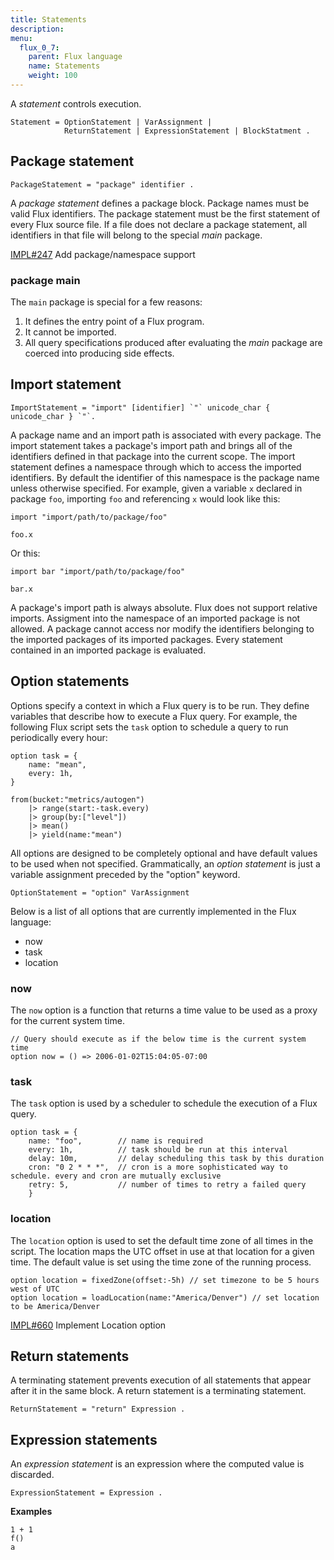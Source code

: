 ```yaml
---
title: Statements
description:
menu:
  flux_0_7:
    parent: Flux language
    name: Statements
    weight: 100
---
```

A _statement_ controls execution.

```
Statement = OptionStatement | VarAssignment |
            ReturnStatement | ExpressionStatement | BlockStatment .
```

## Package statement

```
PackageStatement = "package" identifier .
```

A _package statement_ defines a package block.
Package names must be valid Flux identifiers.
The package statement must be the first statement of every Flux source file.
If a file does not declare a package statement, all identifiers in that file will belong to the special _main_ package.

[IMPL#247](https://github.com/influxdata/platform/issues/247) Add package/namespace support

### package main

The `main` package is special for a few reasons:

1. It defines the entry point of a Flux program.
2. It cannot be imported.
3. All query specifications produced after evaluating the _main_ package are coerced into producing side effects.

## Import statement

```
ImportStatement = "import" [identifier] `"` unicode_char { unicode_char } `"`.
```

A package name and an import path is associated with every package.
The import statement takes a package's import path and brings all of the identifiers defined in that package into the current scope.
The import statement defines a namespace through which to access the imported identifiers.
By default the identifier of this namespace is the package name unless otherwise specified.
For example, given a variable `x` declared in package `foo`, importing `foo` and referencing `x` would look like this:

```
import "import/path/to/package/foo"

foo.x
```

Or this:

```
import bar "import/path/to/package/foo"

bar.x
```

A package's import path is always absolute.
Flux does not support relative imports.
Assigment into the namespace of an imported package is not allowed.
A package cannot access nor modify the identifiers belonging to the imported packages of its imported packages.
Every statement contained in an imported package is evaluated.

## Option statements

Options specify a context in which a Flux query is to be run. They define variables
that describe how to execute a Flux query. For example, the following Flux script sets
the `task` option to schedule a query to run periodically every hour:

```
option task = {
    name: "mean",
    every: 1h,
}

from(bucket:"metrics/autogen")
    |> range(start:-task.every)
    |> group(by:["level"])
    |> mean()
    |> yield(name:"mean")
```

All options are designed to be completely optional and have default values to be used when not specified.
Grammatically, an _option statement_ is just a variable assignment preceded by the "option" keyword.

```
OptionStatement = "option" VarAssignment
```

Below is a list of all options that are currently implemented in the Flux language:

* now
* task
* location

### now

The `now` option is a function that returns a time value to be used as a proxy for the current system time.

```
// Query should execute as if the below time is the current system time
option now = () => 2006-01-02T15:04:05-07:00
```

### task

The `task` option is used by a scheduler to schedule the execution of a Flux query.

```
option task = {
    name: "foo",        // name is required
    every: 1h,          // task should be run at this interval
    delay: 10m,         // delay scheduling this task by this duration
    cron: "0 2 * * *",  // cron is a more sophisticated way to schedule. every and cron are mutually exclusive
    retry: 5,           // number of times to retry a failed query
    }
```

### location

The `location` option is used to set the default time zone of all times in the script.
The location maps the UTC offset in use at that location for a given time.
The default value is set using the time zone of the running process.

```
option location = fixedZone(offset:-5h) // set timezone to be 5 hours west of UTC
option location = loadLocation(name:"America/Denver") // set location to be America/Denver
```

[IMPL#660](https://github.com/influxdata/platform/issues/660) Implement Location option

## Return statements

A terminating statement prevents execution of all statements that appear after it in the same block.
A return statement is a terminating statement.

```
ReturnStatement = "return" Expression .
```
## Expression statements

An _expression statement_ is an expression where the computed value is discarded.

```
ExpressionStatement = Expression .
```

**Examples**

```
1 + 1
f()
a
```
